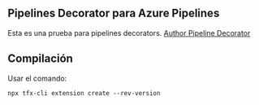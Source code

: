 ## Pipelines Decorator para Azure Pipelines

Esta es una prueba para pipelines decorators.
[Author Pipeline Decorator]([https://](https://learn.microsoft.com/en-us/azure/devops/extend/develop/add-pipeline-decorator?view=azure-devops))

## Compilación

Usar el comando:

`npx tfx-cli extension create --rev-version`

